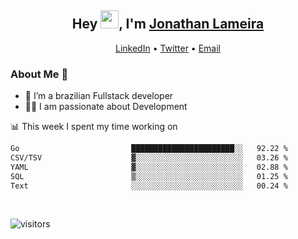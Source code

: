 <h2 align="center">Hey <img src="https://github.com/TheDudeThatCode/TheDudeThatCode/blob/master/Assets/Hi.gif" width="29">, I'm <a href="https://www.linkedin.com/in/jonathanlameira/">Jonathan Lameira</a></h2>
<p align="center">
  <a href="https://www.linkedin.com/in/jonathanlameira/">LinkedIn</a> •
  <a href="https://twitter.com/jlameira">Twitter</a> •
  <a href="mailto:jlameira@gmail.com">Email</a>
</p>

### About Me 🚀
- 🌱  I’m a brazilian Fullstack developer</br>
- 👨‍💻  I am passionate about Development</br>

<!-- ![Jonathan Lameira github stats](https://github-readme-stats.vercel.app/api?username=jlameirameli&show_icons=true&hide_border=true)&nbsp;&nbsp; -->

📊 This week I spent my time working on
<!--START_SECTION:waka-->

```txt
Go                         ███████████████████████░░   92.22 %
CSV/TSV                    ▓░░░░░░░░░░░░░░░░░░░░░░░░   03.26 %
YAML                       ▓░░░░░░░░░░░░░░░░░░░░░░░░   02.88 %
SQL                        ▒░░░░░░░░░░░░░░░░░░░░░░░░   01.25 %
Text                       ░░░░░░░░░░░░░░░░░░░░░░░░░   00.24 %
```

<!--END_SECTION:waka-->

<br />

![visitors](https://visitor-badge.laobi.icu/badge?page_id=jlameira.jlameira)
